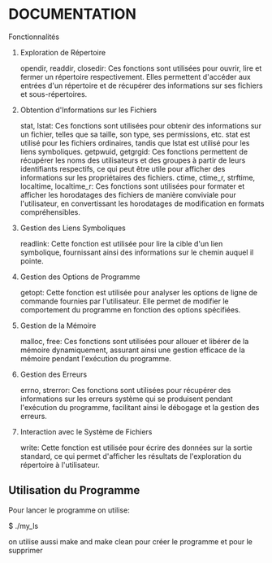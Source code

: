 # DOCUMENTATION

Fonctionnalités

1. Exploration de Répertoire

    opendir, readdir, closedir: Ces fonctions sont utilisées pour ouvrir, lire et fermer un répertoire respectivement. Elles permettent d'accéder aux entrées d'un répertoire et de récupérer des informations sur ses fichiers et sous-répertoires.

2. Obtention d'Informations sur les Fichiers

    stat, lstat: Ces fonctions sont utilisées pour obtenir des informations sur un fichier, telles que sa taille, son type, ses permissions, etc. stat est utilisé pour les fichiers ordinaires, tandis que lstat est utilisé pour les liens symboliques.
    getpwuid, getgrgid: Ces fonctions permettent de récupérer les noms des utilisateurs et des groupes à partir de leurs identifiants respectifs, ce qui peut être utile pour afficher des informations sur les propriétaires des fichiers.
    ctime, ctime_r, strftime, localtime, localtime_r: Ces fonctions sont utilisées pour formater et afficher les horodatages des fichiers de manière conviviale pour l'utilisateur, en convertissant les horodatages de modification en formats compréhensibles.

3. Gestion des Liens Symboliques

    readlink: Cette fonction est utilisée pour lire la cible d'un lien symbolique, fournissant ainsi des informations sur le chemin auquel il pointe.

4. Gestion des Options de Programme

    getopt: Cette fonction est utilisée pour analyser les options de ligne de commande fournies par l'utilisateur. Elle permet de modifier le comportement du programme en fonction des options spécifiées.

5. Gestion de la Mémoire

    malloc, free: Ces fonctions sont utilisées pour allouer et libérer de la mémoire dynamiquement, assurant ainsi une gestion efficace de la mémoire pendant l'exécution du programme.

6. Gestion des Erreurs

    errno, strerror: Ces fonctions sont utilisées pour récupérer des informations sur les erreurs système qui se produisent pendant l'exécution du programme, facilitant ainsi le débogage et la gestion des erreurs.

7. Interaction avec le Système de Fichiers

    write: Cette fonction est utilisée pour écrire des données sur la sortie standard, ce qui permet d'afficher les résultats de l'exploration du répertoire à l'utilisateur.

## Utilisation du Programme

Pour lancer le programme on utilise:

$ ./my_ls

on utilise aussi make and make clean pour créer le programme et pour le supprimer
